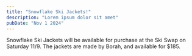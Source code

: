 ```yaml
---
title: "Snowflake Ski Jackets!"
description: "Lorem ipsum dolor sit amet"
pubDate: "Nov 1 2024"
---
```


Snowflake Ski Jackets will be available for purchase at the Ski Swap on Saturday 11/9.
The jackets are made by Borah, and available for $185.
